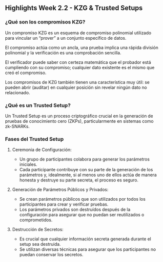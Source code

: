 ## Highlights Week 2.2 - KZG & Trusted Setups

### ¿Qué son los compromisos KZG?

Un compromiso KZG es un esquema de compromiso polinomial utilizado para vincular un “prover” a un conjunto específico de datos.

El compromiso actúa como un ancla, una prueba implica una rápida división polinomial y la verificación es una comprobación sencilla. 

El verificador puede saber con certeza matemática que el probador está cumpliendo con su compromiso; cualquier dato existente es el mismo que creó el compromiso.

Los compromisos de KZG también tienen una característica muy útil: se pueden abrir (auditar) en cualquier posición sin revelar ningún dato no relacionado.

### ¿Qué es un Trusted Setup?

Un Trusted Setup es un proceso criptográfico crucial en la generación de pruebas de conocimiento cero (ZKPs), particularmente en sistemas como zk-SNARKs. 

### Fases del Trusted Setup

1. Ceremonia de Configuración:
    * Un grupo de participantes colabora para generar los parámetros iniciales.
    * Cada participante contribuye con su parte de la generación de los parámetros y, idealmente, si al menos uno de ellos actúa de manera honesta y destruye su parte secreta, el proceso es seguro.
      
2. Generación de Parámetros Públicos y Privados:
    * Se crean parámetros públicos que son utilizados por todos los participantes para crear y verificar pruebas.
    * Los parámetros privados son destruídos después de la configuración para asegurar que no puedan ser reutilizados o comprometidos.
      
3. Destrucción de Secretos:
    * Es crucial que cualquier información secreta generada durante el setup sea destruida.
    * Se utilizan diversas técnicas para asegurar que los participantes no puedan conservar los secretos.
